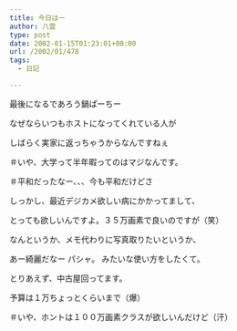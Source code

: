 ```yaml
---
title: 今日はー
author: 八雲
type: post
date: 2002-01-15T01:23:01+00:00
url: /2002/01/478
tags:
  - 日記

---
```

最後になるであろう鍋ぱーちー
  
なぜならいつもホストになってくれている人が
  
しばらく実家に返っちゃうからなんですねぇ
  
＃いや、大学って半年暇ってのはマジなんです。
  
＃平和だったなー、、、今も平和だけどさ

しっかし、最近デジカメ欲しい病にかかってまして、
  
とっても欲しいんですよ。３５万画素で良いのですが（笑）
  
なんというか、メモ代わりに写真取りたいというか、
  
あー綺麗だなー パシャ。 みたいな使い方をしたくて。
  
とりあえず、中古屋回ってます。
  
予算は１万ちょっとくらいまで（爆）
  
＃いや、ホントは１００万画素クラスが欲しいんだけど（汗）
